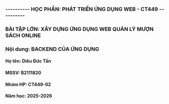 ### ---------- HỌC PHẦN: PHÁT TRIỂN ỨNG DỤNG WEB - CT449 ----------
### BÀI TẬP LỚN: XÂY DỰNG ỨNG DỤNG WEB QUẢN LÝ MƯỢN SÁCH ONLINE
### Nội dung: BACKEND CỦA ỨNG DỤNG
#### Họ tên: Diêu Đức Tấn
#### MSSV: B2111820
#### Nhóm HP: CT449-02
#### Năm học: 2025-2026
